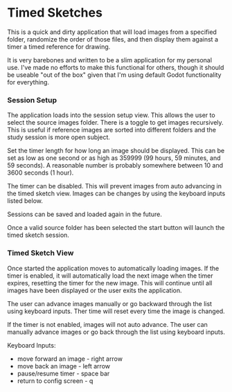 # Timed Sketches

This is a quick and dirty application that will load images from a specified folder, randomize the order of those files, and then display them against a timer a timed reference for drawing.

It is very barebones and written to be a slim application for my personal use. I've made no efforts to make this functional for others, though it should be useable "out of the box" given that I'm using default Godot functionality for everything.

### Session Setup

The application loads into the session setup view. This allows the user to select the source images folder. There is a toggle to get images recursively. This is useful if reference images are sorted into different folders and the study session is more open subject.

Set the timer length for how long an image should be displayed. This can be set as low as one second or as high as 359999 (99 hours, 59 minutes, and 59 seconds). A reasonable number is probably somewhere between 10 and 3600 seconds (1 hour).

The timer can be disabled. This will prevent images from auto advancing in the timed sketch view. Images can be changes by using the keyboard inputs listed below.

Sessions can be saved and loaded again in the future.

Once a valid source folder has been selected the start button will launch the timed sketch session.

### Timed Sketch View

Once started the application moves to automatically loading images. If the timer is enabled, it will automatically load the next image when the timer expires, resetting the timer for the new image. This will continue until all images have been displayed or the user exits the application.

The user can advance images manually or go backward through the list using keyboard inputs. Ther time will reset every time the image is changed.

If the timer is not enabled, images will not auto advance. The user can manually advance images or go back through the list using keyboard inputs.

Keyboard Inputs:

- move forward an image - right arrow
- move back an image - left arrow
- pause/resume timer - space bar
- return to config screen - q